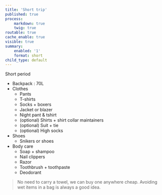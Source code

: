 ```yaml
---
title: 'Short trip'
published: true
process:
    markdown: true
    twig: true
routable: true
cache_enable: true
visible: true
summary:
    enabled: '1'
    format: short
child_type: default
---
```


Short period

* Backpack : 70L
* Clothes
	* Pants
	* T-shirts
	* Socks + boxers
	* Jacket or blazer
	* Night pant & tshirt
	* (optional) Shirts + shirt collar maintainers
	* (optional) Suit + tie
	* (optional) High socks
* Shoes
	* Snikers or shoes
* Body care
	* Soap + shampoo
	* Nail clippers
	* Razor
	* Toothbrush + toothpaste
	* Deodorant

> No need to carry a towel, we can buy one anywhere cheap. Avoiding wet items in a bag is always a good idea.